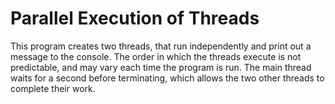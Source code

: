 # Parallel Execution of Threads

This program creates two threads, that run independently and print out a message to the console. The order in which the threads execute is not predictable, and may vary each time the program is run. The main thread waits for a second before terminating, which allows the two other threads to complete their work.
